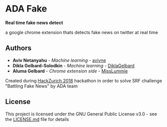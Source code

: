 # ADA Fake

**Real time fake news detect**

a google chrome extension thats detects fake news on twitter at real time

## Authors

* **Aviv Netanyahu** - *Machine learning* - [avivne](https://github.com/avivne)
* **Dikla Gelbard-Solodkin** - *Machine learning* - [DiklaGelbard](https://github.com/DiklaGelbard)
* **Aluma Gelbard** - *Chrome extension side* - [MissLummie](https://github.com/MissLummie)

Created during [HackZurich 2018](https://digitalfestival.ch/en/HACK/schedule#HACK/workshops) hackathon in order to solve SRF challenge "Battling Fake News"
 by ADA team
## License

This project is licensed under the GNU General Public License v3.0 - see the [LICENSE.md](LICENSE.md) file for details
